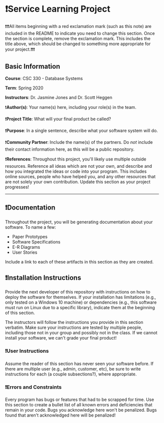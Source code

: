 # ❗Service Learning Project

❗❗❗All items beginning with a red exclamation mark (such as this note) 
are included in the README to indicate you need to change this section. 
Once the section is complete, remove the exclamation mark. 
This includes the title above, which should be changed to 
something more appropriate for your project.❗❗❗

## Basic Information

**Course**: CSC 330 - Database Systems

**Term**: Spring 2020

**Instructors**: Dr. Jasmine Jones and Dr. Scott Heggen

❗️**Author(s)**: Your name(s) here, including your role(s) in the team.

❗️**Project Title**: What will your final product be called?

❗**Purpose**: In a single sentence, describe what your software system will do.

❗️**Community Partner**: Include the name(s) of the partners. Do *not* include
their contact information here, as this will be a public repository. 
 
❗**References**: 
Throughout this project, you'll likely use multiple outside resources.
Reference all ideas which are not your own, and describe and
how you integrated the ideas or code into your program. This includes
online sources, people who have helped you, and any other resources that
are not solely your own contribution. Update this section as your project progresses!

---

## ❗Documentation

Throughout the project, you will be generating documentation about your software. 
To name a few:
- Paper Prototypes
- Software Specifications
- E-R Diagrams
- User Stories

Include a link to each of these artifacts in this section as they are created. 

## ❗Installation Instructions

Provide the next developer of this repository with instructions on how to
deploy the software for themselves. If your installation has limitations (e.g., 
only tested on a Windows 10 machine) or dependencies (e.g., this software 
must run on Linux due to a specific library), indicate them at the beginning 
of this section.  

The instructors will follow the instructions you provide in this section verbatim. 
Make sure your instructions are tested by multiple people, including those not
in your group and possibly not in the class. If we cannot install your software, 
we can't grade your final product! 

### ❗User Instructions 
Assume the reader of this section has never seen your software before.
If there are multiple user (e.g., admin, customer, etc), be sure to write
instructions for each (a couple subsections?), where appropriate. 

### ❗Errors and Constraints
Every program has bugs or features that had to be scrapped for time. 
Use this section to create a bullet list of all known errors and 
deficiencies that remain in your code. 
Bugs you acknowledge here won't be penalized.
Bugs found that aren't acknowledged here will be penalized!
